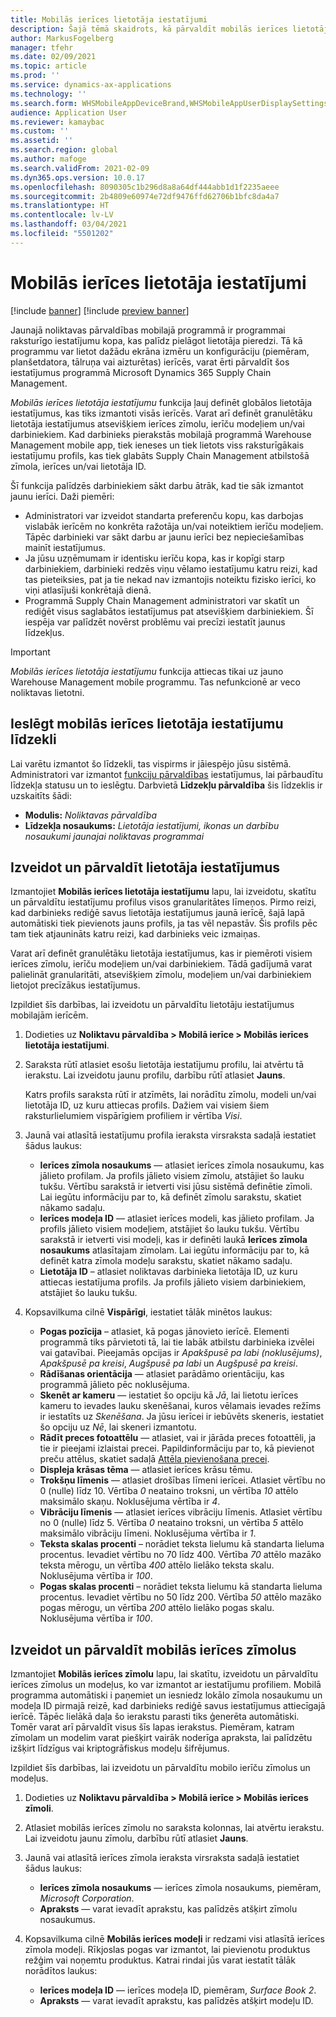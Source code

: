 ```yaml
---
title: Mobilās ierīces lietotāja iestatījumi
description: Šajā tēmā skaidrots, kā pārvaldīt mobilās ierīces lietotāja iestatījumus noliktavas darbiniekiem.
author: MarkusFogelberg
manager: tfehr
ms.date: 02/09/2021
ms.topic: article
ms.prod: ''
ms.service: dynamics-ax-applications
ms.technology: ''
ms.search.form: WHSMobileAppDeviceBrand,WHSMobileAppUserDisplaySettings
audience: Application User
ms.reviewer: kamaybac
ms.custom: ''
ms.assetid: ''
ms.search.region: global
ms.author: mafoge
ms.search.validFrom: 2021-02-09
ms.dyn365.ops.version: 10.0.17
ms.openlocfilehash: 8090305c1b296d8a8a64df444abb1d1f2235aeee
ms.sourcegitcommit: 2b4809e60974e72df9476ffd62706b1bfc8da4a7
ms.translationtype: HT
ms.contentlocale: lv-LV
ms.lasthandoff: 03/04/2021
ms.locfileid: "5501202"
---
```

# <a name="mobile-device-user-settings"></a>Mobilās ierīces lietotāja iestatījumi

[!include [banner](../../includes/banner.md)]
[!include [preview banner](../includes/preview-banner.md)]

Jaunajā noliktavas pārvaldības mobilajā programmā ir programmai raksturīgo iestatījumu kopa, kas palīdz pielāgot lietotāja pieredzi. Tā kā programmu var lietot dažādu ekrāna izmēru un konfigurāciju (piemēram, planšetdatora, tālruņa vai aizturētas) ierīcēs, varat ērti pārvaldīt šos iestatījumus programmā Microsoft Dynamics 365 Supply Chain Management.

*Mobilās ierīces lietotāja iestatījumu* funkcija ļauj definēt globālos lietotāja iestatījumus, kas tiks izmantoti visās ierīcēs. Varat arī definēt granulētāku lietotāja iestatījumus atsevišķiem ierīces zīmolu, ierīču modeļiem un/vai darbiniekiem. Kad darbinieks pierakstās mobilajā programmā Warehouse Management mobile app, tiek ieneses un tiek lietots viss raksturīgākais iestatījumu profils, kas tiek glabāts Supply Chain Management atbilstošā zīmola, ierīces un/vai lietotāja ID.

Šī funkcija palīdzēs darbiniekiem sākt darbu ātrāk, kad tie sāk izmantot jaunu ierīci. Daži piemēri:

- Administratori var izveidot standarta preferenču kopu, kas darbojas vislabāk ierīcēm no konkrēta ražotāja un/vai noteiktiem ierīču modeļiem. Tāpēc darbinieki var sākt darbu ar jaunu ierīci bez nepieciešamības mainīt iestatījumus.
- Ja jūsu uzņēmumam ir identisku ierīču kopa, kas ir kopīgi starp darbiniekiem, darbinieki redzēs viņu vēlamo iestatījumu katru reizi, kad tas pieteiksies, pat ja tie nekad nav izmantojis noteiktu fizisko ierīci, ko viņi atlasījuši konkrētajā dienā.
- Programmā Supply Chain Management administratori var skatīt un rediģēt visus saglabātos iestatījumus pat atsevišķiem darbiniekiem. Šī iespēja var palīdzēt novērst problēmu vai precīzi iestatīt jaunus līdzekļus.

> [!IMPORTANT]
> *Mobilās ierīces lietotāja iestatījumu* funkcija attiecas tikai uz jauno Warehouse Management mobile programmu. Tas nefunkcionē ar veco noliktavas lietotni.

## <a name="turn-on-the-mobile-device-user-settings-feature"></a>Ieslēgt mobilās ierīces lietotāja iestatījumu līdzekli

Lai varētu izmantot šo līdzekli, tas vispirms ir jāiespējo jūsu sistēmā. Administratori var izmantot [funkciju pārvaldības](../../fin-ops-core/fin-ops/get-started/feature-management/feature-management-overview.md) iestatījumus, lai pārbaudītu līdzekļa statusu un to ieslēgtu. Darbvietā **Līdzekļu pārvaldība** šis līdzeklis ir uzskaitīts šādi:

- **Modulis:** *Noliktavas pārvaldība*
- **Līdzekļa nosaukums:** *Lietotāja iestatījumi, ikonas un darbību nosaukumi jaunajai noliktavas programmai*

## <a name="create-and-manage-user-settings"></a>Izveidot un pārvaldīt lietotāja iestatījumus

Izmantojiet **Mobilās ierīces lietotāja iestatījumu** lapu, lai izveidotu, skatītu un pārvaldītu iestatījumu profilus visos granularitātes līmeņos. Pirmo reizi, kad darbinieks rediģē savus lietotāja iestatījumus jaunā ierīcē, šajā lapā automātiski tiek pievienots jauns profils, ja tas vēl nepastāv. Šis profils pēc tam tiek atjaunināts katru reizi, kad darbinieks veic izmaiņas.

Varat arī definēt granulētāku lietotāja iestatījumus, kas ir piemēroti visiem ierīces zīmolu, ierīču modeļiem un/vai darbiniekiem. Tādā gadījumā varat palielināt granularitāti, atsevišķiem zīmolu, modeļiem un/vai darbiniekiem lietojot precīzākus iestatījumus.

Izpildiet šīs darbības, lai izveidotu un pārvaldītu lietotāju iestatījumus mobilajām ierīcēm.

1. Dodieties uz **Noliktavu pārvaldība \> Mobilā ierīce \> Mobilās ierīces lietotāja iestatījumi**.
1. Saraksta rūtī atlasiet esošu lietotāja iestatījumu profilu, lai atvērtu tā ierakstu. Lai izveidotu jaunu profilu, darbību rūtī atlasiet **Jauns**.

    Katrs profils saraksta rūtī ir atzīmēts, lai norādītu zīmolu, modeli un/vai lietotāja ID, uz kuru attiecas profils. Dažiem vai visiem šiem raksturlielumiem vispārīgiem profiliem ir vērtība *Visi*.

1. Jaunā vai atlasītā iestatījumu profila ieraksta virsraksta sadaļā iestatiet šādus laukus:

    - **Ierīces zīmola nosaukums** — atlasiet ierīces zīmola nosaukumu, kas jālieto profilam. Ja profils jālieto visiem zīmolu, atstājiet šo lauku tukšu. Vērtību sarakstā ir ietverti visi jūsu sistēmā definētie zīmoli. Lai iegūtu informāciju par to, kā definēt zīmolu sarakstu, skatiet nākamo sadaļu.
    - **Ierīces modeļa ID** — atlasiet ierīces modeli, kas jālieto profilam. Ja profils jālieto visiem modeļiem, atstājiet šo lauku tukšu. Vērtību sarakstā ir ietverti visi modeļi, kas ir definēti laukā **Ierīces zīmola nosaukums** atlasītajam zīmolam. Lai iegūtu informāciju par to, kā definēt katra zīmola modeļu sarakstu, skatiet nākamo sadaļu.
    - **Lietotāja ID** – atlasiet noliktavas darbinieka lietotāja ID, uz kuru attiecas iestatījuma profils. Ja profils jālieto visiem darbiniekiem, atstājiet šo lauku tukšu.

1. Kopsavilkuma cilnē **Vispārīgi**, iestatiet tālāk minētos laukus:

    - **Pogas pozīcija** – atlasiet, kā pogas jānovieto ierīcē. Elementi programmā tiks pārvietoti tā, lai tie labāk atbilstu darbinieka izvēlei vai gatavībai. Pieejamās opcijas ir *Apakšpusē pa labi (noklusējums)*, *Apakšpusē pa kreisi*, *Augšpusē pa labi* un *Augšpusē pa kreisi*.
    - **Rādīšanas orientācija** — atlasiet parādāmo orientāciju, kas programmā jālieto pēc noklusējuma.
    - **Skenēt ar kameru** — iestatiet šo opciju kā *Jā*, lai lietotu ierīces kameru to ievades lauku skenēšanai, kuros vēlamais ievades režīms ir iestatīts uz *Skenēšana*. Ja jūsu ierīcei ir iebūvēts skeneris, iestatiet šo opciju uz *Nē*, lai skeneri izmantotu.
    - **Rādīt preces fotoattēlu** — atlasiet, vai ir jārāda preces fotoattēli, ja tie ir pieejami izlaistai precei. Papildinformāciju par to, kā pievienot preču attēlus, skatiet sadaļā [Attēla pievienošana precei](../pim/tasks/add-image-product.md).
    - **Displeja krāsas tēma** — atlasiet ierīces krāsu tēmu.
    - **Trokšņu līmenis** — atlasiet drošības līmeni ierīcei. Atlasiet vērtību no 0 (nulle) līdz 10. Vērtība *0* neataino troksni, un vērtība *10* attēlo maksimālo skaņu. Noklusējuma vērtība ir *4*.
    - **Vibrāciju līmenis** — atlasiet ierīces vibrāciju līmenis. Atlasiet vērtību no 0 (nulle) līdz 5. Vērtība *0* neataino troksni, un vērtība *5* attēlo maksimālo vibrāciju līmeni. Noklusējuma vērtība ir *1*.
    - **Teksta skalas procenti** – norādiet teksta lielumu kā standarta lieluma procentus. Ievadiet vērtību no 70 līdz 400. Vērtība *70* attēlo mazāko teksta mērogu, un vērtība *400* attēlo lielāko teksta skalu. Noklusējuma vērtība ir *100*.
    - **Pogas skalas procenti** – norādiet teksta lielumu kā standarta lieluma procentus. Ievadiet vērtību no 50 līdz 200. Vērtība *50* attēlo mazāko pogas mērogu, un vērtība *200* attēlo lielāko pogas skalu. Noklusējuma vērtība ir *100*.

## <a name="create-and-manage-mobile-device-brands"></a>Izveidot un pārvaldīt mobilās ierīces zīmolus

Izmantojiet **Mobilās ierīces zīmolu** lapu, lai skatītu, izveidotu un pārvaldītu ierīces zīmolus un modeļus, ko var izmantot ar iestatījumu profiliem. Mobilā programma automātiski i paņemiet un iesniedz lokālo zīmola nosaukumu un modeļa ID pirmajā reizē, kad darbinieks rediģē savus iestatījumus attiecīgajā ierīcē. Tāpēc lielākā daļa šo ierakstu parasti tiks ģenerēta automātiski. Tomēr varat arī pārvaldīt visus šīs lapas ierakstus. Piemēram, katram zīmolam un modelim varat piešķirt vairāk noderīga apraksta, lai palīdzētu izšķirt līdzīgus vai kriptogrāfiskus modeļu šifrējumus.

Izpildiet šīs darbības, lai izveidotu un pārvaldītu mobilo ierīču zīmolus un modeļus.

1. Dodieties uz **Noliktavu pārvaldība \> Mobilā ierīce \> Mobilās ierīces zīmoli**.
1. Atlasiet mobilās ierīces zīmolu no saraksta kolonnas, lai atvērtu ierakstu. Lai izveidotu jaunu zīmolu, darbību rūtī atlasiet **Jauns**.
1. Jaunā vai atlasītā ierīces zīmola ieraksta virsraksta sadaļā iestatiet šādus laukus:

    - **Ierīces zīmola nosaukums** — ierīces zīmola nosaukums, piemēram, *Microsoft Corporation*.
    - **Apraksts** — varat ievadīt aprakstu, kas palīdzēs atšķirt zīmolu nosaukumus.

1. Kopsavilkuma cilnē **Mobilās ierīces modeļi** ir redzami visi atlasītā ierīces zīmola modeļi. Rīkjoslas pogas var izmantot, lai pievienotu produktus režģim vai noņemtu produktus. Katrai rindai jūs varat iestatīt tālāk norādītos laukus:

    - **Ierīces modeļa ID** — ierīces modeļa ID, piemēram, *Surface Book 2*.
    - **Apraksts** — varat ievadīt aprakstu, kas palīdzēs atšķirt modeļu ID.
